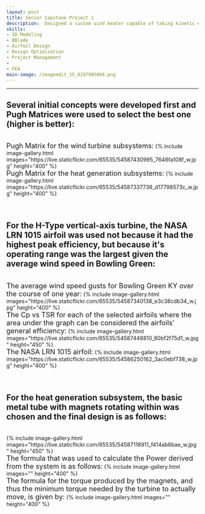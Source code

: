 ```yaml
---
layout: post
title: Senior Capstone Project 1
description:  Designed a custom wind heater capable of taking kinetic energy from the wind and convertind it directly to heat without an electrical interface.
skills: 
- 3D Modeling
- QBlade
- Airfoil Design
- Design Optimization
- Project Management
- 
- FEA
main-image: /imageedit_15_8297985868.png
---
```


---
## Several initial concepts were developed first and Pugh Matrices were used to select the best one (higher is better):
<br>
<span style="font-size: 18px">Pugh Matrix for the wind turbine subsystems:</span>  
{% include image-gallery.html images="https://live.staticflickr.com/65535/54587430995_7646fa108f_w.jpg" height="400" %} 
<br>
<span style="font-size: 18px">Pugh Matrix for the heat generation subsystems:</span> 
{% include image-gallery.html images="https://live.staticflickr.com/65535/54587337738_d17798573c_w.jpg" height="400" %} 
<br><br><br>

## For the H-Type vertical-axis turbine, the NASA LRN 1015 airfoil was used not because it had the highest peak efficiency, but because it's operating range was the largest given the average wind speed in Bowling Green:
<br>
<span style="font-size: 18px">The average wind speed gusts for Bowling Green KY over the course of one year:</span> 
{% include image-gallery.html images="https://live.staticflickr.com/65535/54587340138_e3c38cdb34_w.jpg" height="400" %} 
<br>
<span style="font-size: 18px">The Cp vs TSR for each of the selected airfoils where the area under the graph can be considered the airfoils' general efficiency:</span> 
{% include image-gallery.html images="https://live.staticflickr.com/65535/54587448810_80bf2f75d1_w.jpg" height="450" %}
<br>
<span style="font-size: 18px">The NASA LRN 1015 airfoil:</span> 
{% include image-gallery.html images="https://live.staticflickr.com/65535/54586250162_3ac0ebf738_w.jpg" height="400" %}
<br><br><br>

## For the heat generation subsystem, the basic metal tube with magnets rotating within was chosen and the final design is as follows:
<br>
{% include image-gallery.html images="https://live.staticflickr.com/65535/54587118911_f414ab6bae_w.jpg" height="450" %}
<br>
<span style="font-size: 18px">The formula that was used to calculate the Power derived from the system is as follows:</span> 
{% include image-gallery.html images="" height="400" %}
<br>
<span style="font-size: 18px">The formula for the torque produced by the magnets, and thus the minimum torque needed by the turbine to actually move, is given by:</span> 
{% include image-gallery.html images="" height="400" %}
